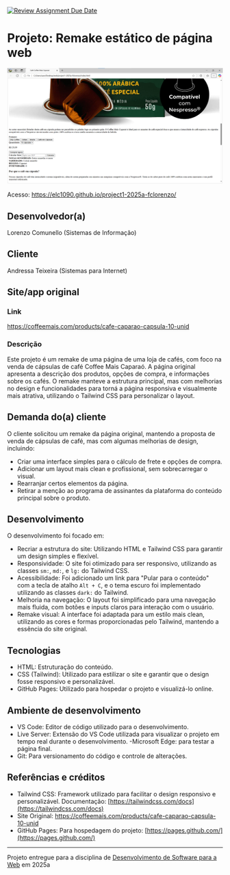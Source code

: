 [![Review Assignment Due Date](https://classroom.github.com/assets/deadline-readme-button-22041afd0340ce965d47ae6ef1cefeee28c7c493a6346c4f15d667ab976d596c.svg)](https://classroom.github.com/a/-0GsTofh)

# Projeto: Remake estático de página web

![Screenshot do projeto](img/screenshot.png)

Acesso:
<https://elc1090.github.io/project1-2025a-fclorenzo/>

## Desenvolvedor(a)

Lorenzo Comunello (Sistemas de Informação)

## Cliente

Andressa Teixeira (Sistemas para Internet)

## Site/app original

### Link

<https://coffeemais.com/products/cafe-caparao-capsula-10-unid>

### Descrição

Este projeto é um remake de uma página de uma loja de cafés, com foco na venda de cápsulas de café Coffee Mais Caparaó. A página original apresenta a descrição dos produtos, opções de compra, e informações sobre os cafés. O remake manteve a estrutura principal, mas com melhorias no design e funcionalidades para torná a página  responsiva e visualmente mais atrativa, utilizando o Tailwind CSS para personalizar o layout.

## Demanda do(a) cliente

O cliente solicitou um remake da página original, mantendo a proposta de venda de cápsulas de café, mas com algumas melhorias de design, incluindo:

- Criar uma interface simples para o cálculo de frete e opções de compra.
- Adicionar um layout mais clean e profissional, sem sobrecarregar o visual.
- Rearranjar certos elementos da página.
- Retirar a menção ao programa de assinantes da plataforma do conteúdo principal sobre o produto.

## Desenvolvimento

O desenvolvimento foi focado em:

- Recriar a estrutura do site: Utilizando HTML e Tailwind CSS para garantir um design simples e flexível.
- Responsividade: O site foi otimizado para ser responsivo, utilizando as classes `sm:`, `md:`, e `lg:` do Tailwind CSS.
- Acessibilidade: Foi adicionado um link para "Pular para o conteúdo" com a tecla de atalho `Alt + C`, e o tema escuro foi implementado utilizando as classes `dark:` do Tailwind.
- Melhoria na navegação: O layout foi simplificado para uma navegação mais fluida, com botões e inputs claros para interação com o usuário.
- Remake visual: A interface foi adaptada para um estilo mais clean, utilizando as cores e formas proporcionadas pelo Tailwind, mantendo a essência do site original.

## Tecnologias

- HTML: Estruturação do conteúdo.
- CSS (Tailwind): Utilizado para estilizar o site e garantir que o design fosse responsivo e personalizável.
- GitHub Pages: Utilizado para hospedar o projeto e visualizá-lo online.

## Ambiente de desenvolvimento

- VS Code: Editor de código utilizado para o desenvolvimento.
- Live Server: Extensão do VS Code utilizada para visualizar o projeto em tempo real durante o desenvolvimento.
-Microsoft Edge: para testar a página final.
- Git: Para versionamento do código e controle de alterações.

## Referências e créditos

- Tailwind CSS: Framework utilizado para facilitar o design responsivo e personalizável. Documentação: [https://tailwindcss.com/docs](https://tailwindcss.com/docs)
- Site Original: <https://coffeemais.com/products/cafe-caparao-capsula-10-unid>
- GitHub Pages: Para hospedagem do projeto: [https://pages.github.com/](https://pages.github.com/)

---
Projeto entregue para a disciplina de [Desenvolvimento de Software para a Web](http://github.com/andreainfufsm/elc1090-2025a) em 2025a
